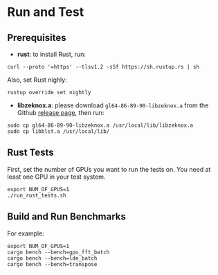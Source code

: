 # Run and Test

## Prerequisites
- **rust**: to install Rust, run:
```
curl --proto '=https' --tlsv1.2 -sSf https://sh.rustup.rs | sh
```
Also, set Rust nighly:
```
rustup override set nightly
```

- **libzeknox.a**: please download ``gl64-86-89-90-libzeknox.a`` from the Github [release page](https://github.com/okx/zeknox/releases), then run:
```
sudo cp gl64-86-89-90-libzeknox.a /usr/local/lib/libzeknox.a
sudo cp libblst.a /usr/local/lib/
```

## Rust Tests
First, set the number of GPUs you want to run the tests on. You need at least one GPU in your test system.
```
export NUM_OF_GPUS=1
./run_rust_tests.sh
```

## Build and Run Benchmarks

For example:
```
export NUM_OF_GPUS=1
cargo bench --bench=gpu_fft_batch
cargo bench --bench=lde_batch
cargo bench --bench=transpose
```

